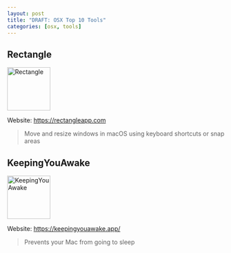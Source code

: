 ```yaml
---
layout: post
title: "DRAFT: OSX Top 10 Tools"
categories: [osx, tools]
---
```


## Rectangle

<img src="https://rectangleapp.com/images/mac512pts1x.png" alt="Rectangle" width="100"/>

Website: https://rectangleapp.com

> Move and resize windows in macOS using keyboard shortcuts or snap areas

## KeepingYouAwake

<img src="https://keepingyouawake.app/icon-128@2x.33819b4f.png" alt="KeepingYouAwake" width="100">

Website: https://keepingyouawake.app/

> Prevents your Mac from going to sleep
